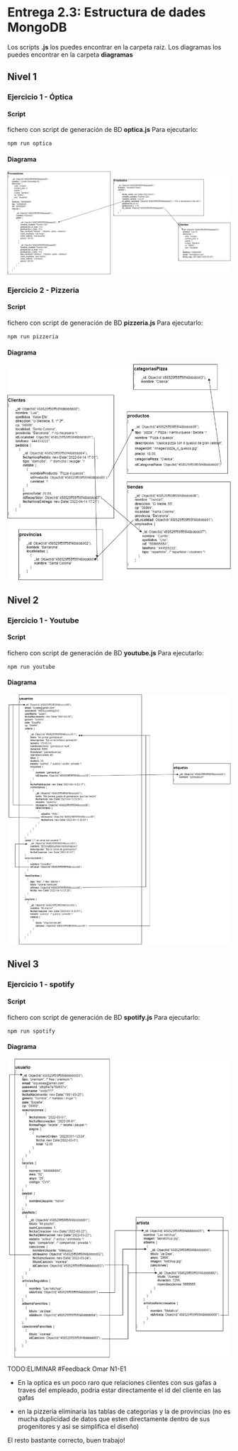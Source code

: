 # Entrega 2.3: Estructura de dades MongoDB
Los scripts **.js** los puedes encontrar en la carpeta raiz. Los diagramas los puedes encontrar en la carpeta **diagramas**
## Nivel 1
### Ejercicio 1 - Óptica
#### Script
fichero con script de generación de BD **optica.js**
Para ejecutarlo:
```
npm run optica
```
#### Diagrama
![Diagrama](diagramas/optica.drawio.png)
### Ejercicio 2 - Pizzeria
#### Script
fichero con script de generación de BD **pizzeria.js**
Para ejecutarlo:
```
npm run pizzeria
```
#### Diagrama
![Diagrama](diagramas/pizzeria.drawio.png)
## Nivel 2
### Ejercicio 1 - Youtube
#### Script
fichero con script de generación de BD **youtube.js**
Para ejecutarlo:
```
npm run youtube
```
#### Diagrama
![Diagrama](diagramas/youtube.drawio.png)
## Nivel 3
### Ejercicio 1 - spotify
#### Script
fichero con script de generación de BD **spotify.js**
Para ejecutarlo:
```
npm run spotify
```
#### Diagrama
![Diagrama](diagramas/spotify.drawio.png)


TODO:ELIMINAR
#Feedback Omar
N1-E1

- En la optica es un poco raro que relaciones clientes con sus gafas a traves del empleado, podria estar directamente el id del cliente en las gafas

- en la pizzeria eliminaria las tablas de categorias y la de provincias (no es mucha duplicidad de datos que esten directamente dentro de sus progenitores y asi se simplifica el diseño)

El resto bastante correcto, buen trabajo!
